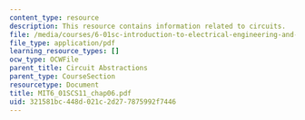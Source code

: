 ```yaml
---
content_type: resource
description: This resource contains information related to circuits.
file: /media/courses/6-01sc-introduction-to-electrical-engineering-and-computer-science-i-spring-2011/321581bc448d021c2d277875992f7446_MIT6_01SCS11_chap06.pdf
file_type: application/pdf
learning_resource_types: []
ocw_type: OCWFile
parent_title: Circuit Abstractions
parent_type: CourseSection
resourcetype: Document
title: MIT6_01SCS11_chap06.pdf
uid: 321581bc-448d-021c-2d27-7875992f7446
---
```

